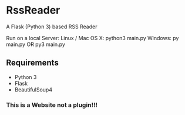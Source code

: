 # RssReader
A Flask (Python 3) based RSS Reader

Run on a local Server:
Linux / Mac OS X: python3 main.py
Windows: py main.py OR py3 main.py

## Requirements
* Python 3
* Flask
* BeautifulSoup4

### This is a Website not a plugin!!!
